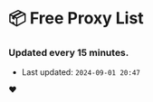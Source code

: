 # :package: Free Proxy List
### Updated every 15 minutes.

- Last updated: `2024-09-01 20:47`

:heart:
